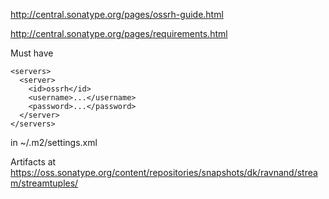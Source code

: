 http://central.sonatype.org/pages/ossrh-guide.html

http://central.sonatype.org/pages/requirements.html

Must have


    <servers>
      <server>
        <id>ossrh</id>
        <username>...</username>
        <password>...</password>
      </server>
    </servers>
  
in ~/.m2/settings.xml

Artifacts at https://oss.sonatype.org/content/repositories/snapshots/dk/ravnand/stream/streamtuples/ 

